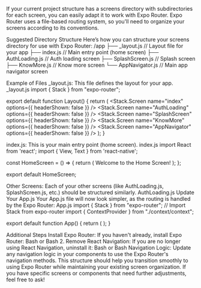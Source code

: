 If your current project structure has a screens directory with subdirectories for each screen, you can easily adapt it to work with Expo Router. Expo Router uses a file-based routing system, so you'll need to organize your screens according to its conventions.

Suggested Directory Structure
Here’s how you can structure your screens directory for use with Expo Router:
/app
  ├── _layout.js         // Layout file for your app
  ├── index.js           // Main entry point (home screen)
  ├── AuthLoading.js     // Auth loading screen
  ├── SplashScreen.js     // Splash screen
  ├── KnowMore.js        // Know more screen
  └── AppNavigator.js     // Main app navigator screen


Example of Files
_layout.js: This file defines the layout for your app.
_layout.js
   import { Stack } from "expo-router";

   export default function Layout() {
     return (
       <Stack>
         <Stack.Screen name="index" options={{ headerShown: false }} />
         <Stack.Screen name="AuthLoading" options={{ headerShown: false }} />
         <Stack.Screen name="SplashScreen" options={{ headerShown: false }} />
         <Stack.Screen name="KnowMore" options={{ headerShown: false }} />
         <Stack.Screen name="AppNavigator" options={{ headerShown: false }} />
       </Stack>
     );
   }

   
index.js: This is your main entry point (home screen).
index.js
   import React from 'react';
   import { View, Text } from 'react-native';

   const HomeScreen = () => {
     return (
       <View>
         <Text>Welcome to the Home Screen!</Text>
       </View>
     );
   };

   export default HomeScreen;

Other Screens: Each of your other screens (like AuthLoading.js, SplashScreen.js, etc.) should be structured similarly.
AuthLoading.js
Update Your App.js
Your App.js file will now look simpler, as the routing is handled by the Expo Router:
App.js
import { Stack } from "expo-router"; // Import Stack from expo-router
import { ContextProvider } from "./context/context";

export default function App() {
  return (
    <ContextProvider>
      <Stack />
    </ContextProvider>
  );
}

Additional Steps
Install Expo Router: If you haven't already, install Expo Router:
Bash
or
Bash
2. Remove React Navigation: If you are no longer using React Navigation, uninstall it:
Bash
or
Bash
Navigation Logic: Update any navigation logic in your components to use the Expo Router's navigation methods.
This structure should help you transition smoothly to using Expo Router while maintaining your existing screen organization. If you have specific screens or components that need further adjustments, feel free to ask!
